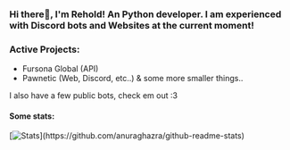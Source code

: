 ### Hi there👋, I'm Rehold! An Python developer. I am experienced with Discord bots and Websites at the current moment!

### Active Projects:
- Fursona Global (API)
- Pawnetic (Web, Discord, etc..)
& some more smaller things..



I also have a few public bots, check em out :3


#### Some stats:
[![Stats]([https://github-readme-stats.vercel.app/api/top-langs/?username=Rehold&layout=compact](https://github-readme-stats.vercel.app/api?username=Rehold&show_icons=true&title_color=3fe749&bg_color=000000&icon_color=44d8e9))](https://github.com/anuraghazra/github-readme-stats)
